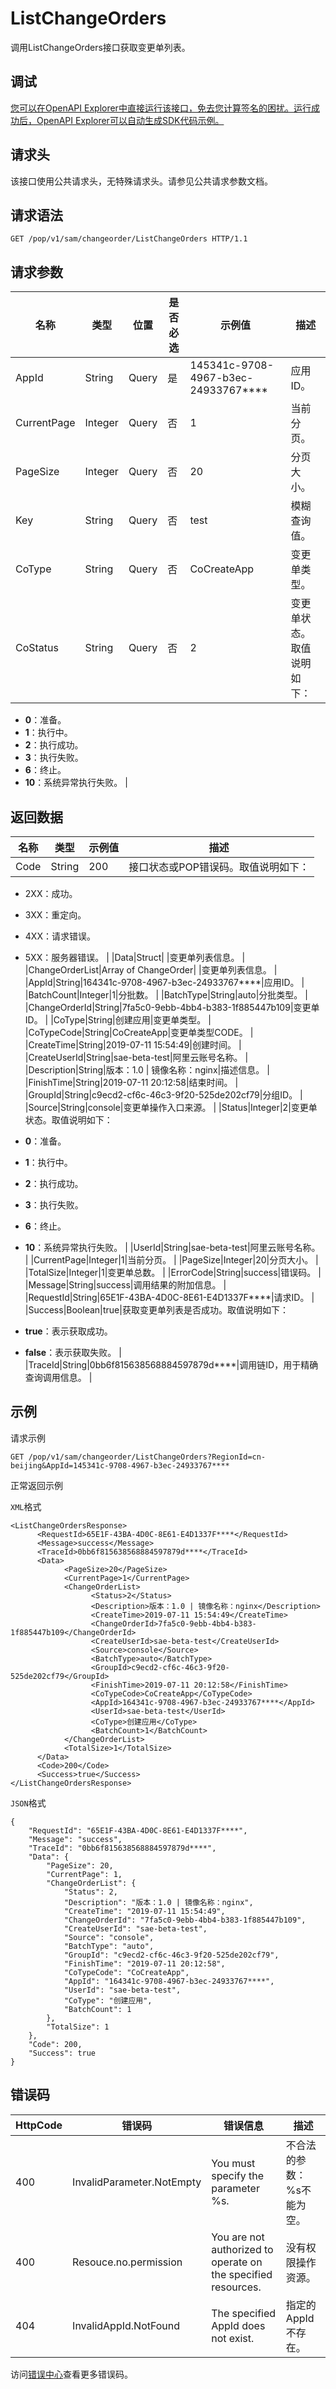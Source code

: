 # ListChangeOrders

调用ListChangeOrders接口获取变更单列表。

## 调试

[您可以在OpenAPI Explorer中直接运行该接口，免去您计算签名的困扰。运行成功后，OpenAPI Explorer可以自动生成SDK代码示例。](https://api.aliyun.com/#product=sae&api=ListChangeOrders&type=ROA&version=2019-05-06)

## 请求头

该接口使用公共请求头，无特殊请求头。请参见公共请求参数文档。

## 请求语法

```
GET /pop/v1/sam/changeorder/ListChangeOrders HTTP/1.1
```

## 请求参数

|名称|类型|位置|是否必选|示例值|描述|
|--|--|--|----|---|--|
|AppId|String|Query|是|145341c-9708-4967-b3ec-24933767\*\*\*\*|应用ID。 |
|CurrentPage|Integer|Query|否|1|当前分页。 |
|PageSize|Integer|Query|否|20|分页大小。 |
|Key|String|Query|否|test|模糊查询值。 |
|CoType|String|Query|否|CoCreateApp|变更单类型。 |
|CoStatus|String|Query|否|2|变更单状态。取值说明如下：

 -   **0**：准备。
-   **1**：执行中。
-   **2**：执行成功。
-   **3**：执行失败。
-   **6**：终止。
-   **10**：系统异常执行失败。 |

## 返回数据

|名称|类型|示例值|描述|
|--|--|---|--|
|Code|String|200|接口状态或POP错误码。取值说明如下：

 -   2XX：成功。
-   3XX：重定向。
-   4XX：请求错误。
-   5XX：服务器错误。 |
|Data|Struct| |变更单列表信息。 |
|ChangeOrderList|Array of ChangeOrder| |变更单列表信息。 |
|AppId|String|164341c-9708-4967-b3ec-24933767\*\*\*\*|应用ID。 |
|BatchCount|Integer|1|分批数。 |
|BatchType|String|auto|分批类型。 |
|ChangeOrderId|String|7fa5c0-9ebb-4bb4-b383-1f885447b109|变更单ID。 |
|CoType|String|创建应用|变更单类型。 |
|CoTypeCode|String|CoCreateApp|变更单类型CODE。 |
|CreateTime|String|2019-07-11 15:54:49|创建时间。 |
|CreateUserId|String|sae-beta-test|阿里云账号名称。 |
|Description|String|版本：1.0 \| 镜像名称：nginx|描述信息。 |
|FinishTime|String|2019-07-11 20:12:58|结束时间。 |
|GroupId|String|c9ecd2-cf6c-46c3-9f20-525de202cf79|分组ID。 |
|Source|String|console|变更单操作入口来源。 |
|Status|Integer|2|变更单状态。取值说明如下：

 -   **0**：准备。
-   **1**：执行中。
-   **2**：执行成功。
-   **3**：执行失败。
-   **6**：终止。
-   **10**：系统异常执行失败。 |
|UserId|String|sae-beta-test|阿里云账号名称。 |
|CurrentPage|Integer|1|当前分页。 |
|PageSize|Integer|20|分页大小。 |
|TotalSize|Integer|1|变更单总数。 |
|ErrorCode|String|success|错误码。 |
|Message|String|success|调用结果的附加信息。 |
|RequestId|String|65E1F-43BA-4D0C-8E61-E4D1337F\*\*\*\*|请求ID。 |
|Success|Boolean|true|获取变更单列表是否成功。取值说明如下：

 -   **true**：表示获取成功。
-   **false**：表示获取失败。 |
|TraceId|String|0bb6f815638568884597879d\*\*\*\*|调用链ID，用于精确查询调用信息。 |

## 示例

请求示例

```
GET /pop/v1/sam/changeorder/ListChangeOrders?RegionId=cn-beijing&AppId=145341c-9708-4967-b3ec-24933767****
```

正常返回示例

`XML`格式

```
<ListChangeOrdersResponse>
	  <RequestId>65E1F-43BA-4D0C-8E61-E4D1337F****</RequestId>
	  <Message>success</Message>
	  <TraceId>0bb6f815638568884597879d****</TraceId>
	  <Data>
    	    <PageSize>20</PageSize>
    	    <CurrentPage>1</CurrentPage>
    	    <ChangeOrderList>
        	      <Status>2</Status>
        	      <Description>版本：1.0 | 镜像名称：nginx</Description>
        	      <CreateTime>2019-07-11 15:54:49</CreateTime>
        	      <ChangeOrderId>7fa5c0-9ebb-4bb4-b383-1f885447b109</ChangeOrderId>
        	      <CreateUserId>sae-beta-test</CreateUserId>
        	      <Source>console</Source>
        	      <BatchType>auto</BatchType>
        	      <GroupId>c9ecd2-cf6c-46c3-9f20-525de202cf79</GroupId>
        	      <FinishTime>2019-07-11 20:12:58</FinishTime>
        	      <CoTypeCode>CoCreateApp</CoTypeCode>
        	      <AppId>164341c-9708-4967-b3ec-24933767****</AppId>
        	      <UserId>sae-beta-test</UserId>
        	      <CoType>创建应用</CoType>
        	      <BatchCount>1</BatchCount>
    	    </ChangeOrderList>
    	    <TotalSize>1</TotalSize>
	  </Data>
	  <Code>200</Code>
	  <Success>true</Success>
</ListChangeOrdersResponse>
```

`JSON`格式

```
{
    "RequestId": "65E1F-43BA-4D0C-8E61-E4D1337F****",
    "Message": "success",
    "TraceId": "0bb6f815638568884597879d****",
    "Data": {
        "PageSize": 20,
        "CurrentPage": 1,
        "ChangeOrderList": {
            "Status": 2,
            "Description": "版本：1.0 | 镜像名称：nginx",
            "CreateTime": "2019-07-11 15:54:49",
            "ChangeOrderId": "7fa5c0-9ebb-4bb4-b383-1f885447b109",
            "CreateUserId": "sae-beta-test",
            "Source": "console",
            "BatchType": "auto",
            "GroupId": "c9ecd2-cf6c-46c3-9f20-525de202cf79",
            "FinishTime": "2019-07-11 20:12:58",
            "CoTypeCode": "CoCreateApp",
            "AppId": "164341c-9708-4967-b3ec-24933767****",
            "UserId": "sae-beta-test",
            "CoType": "创建应用",
            "BatchCount": 1
        },
        "TotalSize": 1
    },
    "Code": 200,
    "Success": true
}
```

## 错误码

|HttpCode|错误码|错误信息|描述|
|--------|---|----|--|
|400|InvalidParameter.NotEmpty|You must specify the parameter %s.|不合法的参数：%s不能为空。|
|400|Resouce.no.permission|You are not authorized to operate on the specified resources.|没有权限操作资源。|
|404|InvalidAppId.NotFound|The specified AppId does not exist.|指定的AppId不存在。|

访问[错误中心](https://error-center.aliyun.com/status/product/sae)查看更多错误码。

